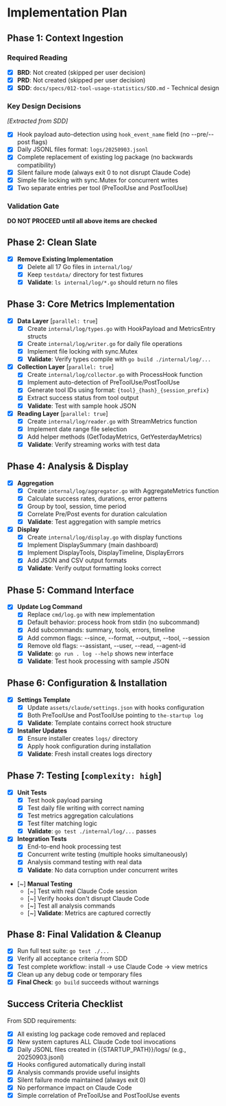# Implementation Plan

## Phase 1: Context Ingestion

### Required Reading
- [x] **BRD**: Not created (skipped per user decision)
- [x] **PRD**: Not created (skipped per user decision)
- [x] **SDD**: `docs/specs/012-tool-usage-statistics/SDD.md` - Technical design

### Key Design Decisions
*[Extracted from SDD]*
- [x] Hook payload auto-detection using `hook_event_name` field (no --pre/--post flags)
- [x] Daily JSONL files format: `logs/20250903.jsonl`
- [x] Complete replacement of existing log package (no backwards compatibility)
- [x] Silent failure mode (always exit 0 to not disrupt Claude Code)
- [x] Simple file locking with sync.Mutex for concurrent writes
- [x] Two separate entries per tool (PreToolUse and PostToolUse)

### Validation Gate
**DO NOT PROCEED until all above items are checked**

## Phase 2: Clean Slate

- [x] **Remove Existing Implementation**
  - [x] Delete all 17 Go files in `internal/log/`
  - [x] Keep `testdata/` directory for test fixtures
  - [x] **Validate**: `ls internal/log/*.go` should return no files

## Phase 3: Core Metrics Implementation

- [x] **Data Layer** [`parallel: true`]
  - [x] Create `internal/log/types.go` with HookPayload and MetricsEntry structs
  - [x] Create `internal/log/writer.go` for daily file operations
  - [x] Implement file locking with sync.Mutex
  - [x] **Validate**: Verify types compile with `go build ./internal/log/...`

- [x] **Collection Layer** [`parallel: true`]
  - [x] Create `internal/log/collector.go` with ProcessHook function
  - [x] Implement auto-detection of PreToolUse/PostToolUse
  - [x] Generate tool IDs using format: `{tool}_{hash}_{session_prefix}`
  - [x] Extract success status from tool output
  - [x] **Validate**: Test with sample hook JSON

- [x] **Reading Layer** [`parallel: true`]
  - [x] Create `internal/log/reader.go` with StreamMetrics function
  - [x] Implement date range file selection
  - [x] Add helper methods (GetTodayMetrics, GetYesterdayMetrics)
  - [x] **Validate**: Verify streaming works with test data

## Phase 4: Analysis & Display

- [x] **Aggregation**
  - [x] Create `internal/log/aggregator.go` with AggregateMetrics function
  - [x] Calculate success rates, durations, error patterns
  - [x] Group by tool, session, time period
  - [x] Correlate Pre/Post events for duration calculation
  - [x] **Validate**: Test aggregation with sample metrics

- [x] **Display**
  - [x] Create `internal/log/display.go` with display functions
  - [x] Implement DisplaySummary (main dashboard)
  - [x] Implement DisplayTools, DisplayTimeline, DisplayErrors
  - [x] Add JSON and CSV output formats
  - [x] **Validate**: Verify output formatting looks correct

## Phase 5: Command Interface

- [x] **Update Log Command**
  - [x] Replace `cmd/log.go` with new implementation
  - [x] Default behavior: process hook from stdin (no subcommand)
  - [x] Add subcommands: summary, tools, errors, timeline
  - [x] Add common flags: --since, --format, --output, --tool, --session
  - [x] Remove old flags: --assistant, --user, --read, --agent-id
  - [x] **Validate**: `go run . log --help` shows new interface
  - [x] **Validate**: Test hook processing with sample JSON

## Phase 6: Configuration & Installation

- [x] **Settings Template**
  - [x] Update `assets/claude/settings.json` with hooks configuration
  - [x] Both PreToolUse and PostToolUse pointing to `the-startup log`
  - [x] **Validate**: Template contains correct hook structure

- [x] **Installer Updates**
  - [x] Ensure installer creates `logs/` directory
  - [x] Apply hook configuration during installation
  - [x] **Validate**: Fresh install creates logs directory

## Phase 7: Testing [`complexity: high`]

- [x] **Unit Tests**
  - [x] Test hook payload parsing
  - [x] Test daily file writing with correct naming
  - [x] Test metrics aggregation calculations
  - [x] Test filter matching logic
  - [x] **Validate**: `go test ./internal/log/...` passes

- [x] **Integration Tests**
  - [x] End-to-end hook processing test
  - [x] Concurrent write testing (multiple hooks simultaneously)
  - [x] Analysis command testing with real data
  - [x] **Validate**: No data corruption under concurrent writes

- [~] **Manual Testing**
  - [~] Test with real Claude Code session
  - [~] Verify hooks don't disrupt Claude Code
  - [~] Test all analysis commands
  - [~] **Validate**: Metrics are captured correctly

## Phase 8: Final Validation & Cleanup

- [x] Run full test suite: `go test ./...`
- [x] Verify all acceptance criteria from SDD
- [x] Test complete workflow: install → use Claude Code → view metrics
- [x] Clean up any debug code or temporary files
- [x] **Final Check**: `go build` succeeds without warnings

## Success Criteria Checklist

From SDD requirements:
- [x] All existing log package code removed and replaced
- [x] New system captures ALL Claude Code tool invocations
- [x] Daily JSONL files created in {{STARTUP_PATH}}/logs/ (e.g., 20250903.jsonl)
- [x] Hooks configured automatically during install
- [x] Analysis commands provide useful insights
- [x] Silent failure mode maintained (always exit 0)
- [x] No performance impact on Claude Code
- [x] Simple correlation of PreToolUse and PostToolUse events